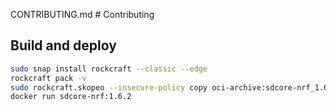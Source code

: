 CONTRIBUTING.md # Contributing

## Build and deploy

```bash
sudo snap install rockcraft --classic --edge
rockcraft pack -v
sudo rockcraft.skopeo --insecure-policy copy oci-archive:sdcore-nrf_1.6.2_amd64.rock docker-daemon:sdcore-nrf:1.6.2
docker run sdcore-nrf:1.6.2
```

